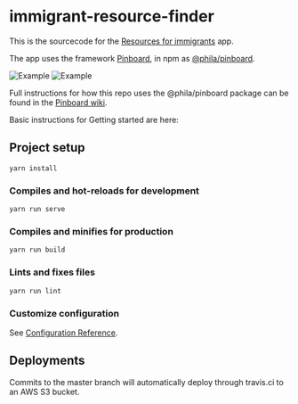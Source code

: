 # immigrant-resource-finder

This is the sourcecode for the [Resources for immigrants](http://phila-resource-finder.s3-website-us-east-1.amazonaws.com/immigrant/prod/#/) app.

The app uses the framework [Pinboard](https://github.com/CityOfPhiladelphia/pinboard), in npm as [@phila/pinboard](https://www.npmjs.com/package/@phila/pinboard).

![Example](https://mapboard-images.s3.amazonaws.com/pinboard/immigrant-resource-finder.JPG)
![Example](https://mapboard-images.s3.amazonaws.com/pinboard/phone-immigrant-resource-finder.JPG)

Full instructions for how this repo uses the @phila/pinboard package can be found in the [Pinboard wiki](https://github.com/CityOfPhiladelphia/pinboard/wiki).

Basic instructions for Getting started are here:

## Project setup
```
yarn install
```

### Compiles and hot-reloads for development
```
yarn run serve
```

### Compiles and minifies for production
```
yarn run build
```

### Lints and fixes files
```
yarn run lint
```

### Customize configuration
See [Configuration Reference](https://cli.vuejs.org/config/).

## Deployments

Commits to the master branch will automatically deploy through travis.ci to an AWS S3 bucket.
